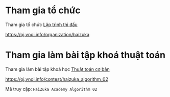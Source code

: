 # Tham gia tổ chức

Tham gia tổ chức [Lập trình thi đấu](https://oj.vnoi.info/organization/haizuka)

https://oj.vnoi.info/organization/haizuka

# Tham gia làm bài tập khoá thuật toán

Tham gia làm bài tập khoá học [Thuật toán cơ bản](https://oj.vnoi.info/contest/haizuka_algorithm_02)

https://oj.vnoi.info/contest/haizuka_algorithm_02

Mã truy cập: `HaiZuka Academy Algorithm 02`
